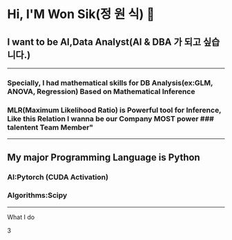 # Hi, I'M Won Sik(정 원 식) 👋

## I want to be AI,Data Analyst(AI & DBA 가 되고 싶습니다.)
---
### Specially, I had mathematical skills for DB Analysis(ex:GLM, ANOVA, Regression) Based on Mathematical Inference
### MLR(Maximum Likelihood Ratio) is Powerful tool for Inference, Like this Relation I wanna be our Company MOST power ### talentent Team Member"

---
## My major Programming Language is Python
### AI:Pytorch (CUDA Activation)
### Algorithms:Scipy

----
What I do

3

<!--
**rother12/rother12** is a ✨ _special_ ✨ repository because its `README.md` (this file) appears on your GitHub profile.

Here are some ideas to get you started:

- 🔭 I’m currently working on ...
- 🌱 I’m currently learning ...
- 👯 I’m looking to collaborate on ...
- 🤔 I’m looking for help with ...
- 💬 Ask me about ...
- 📫 How to reach me: ...
- 😄 Pronouns: ...
- ⚡ Fun fact: ...
-->
